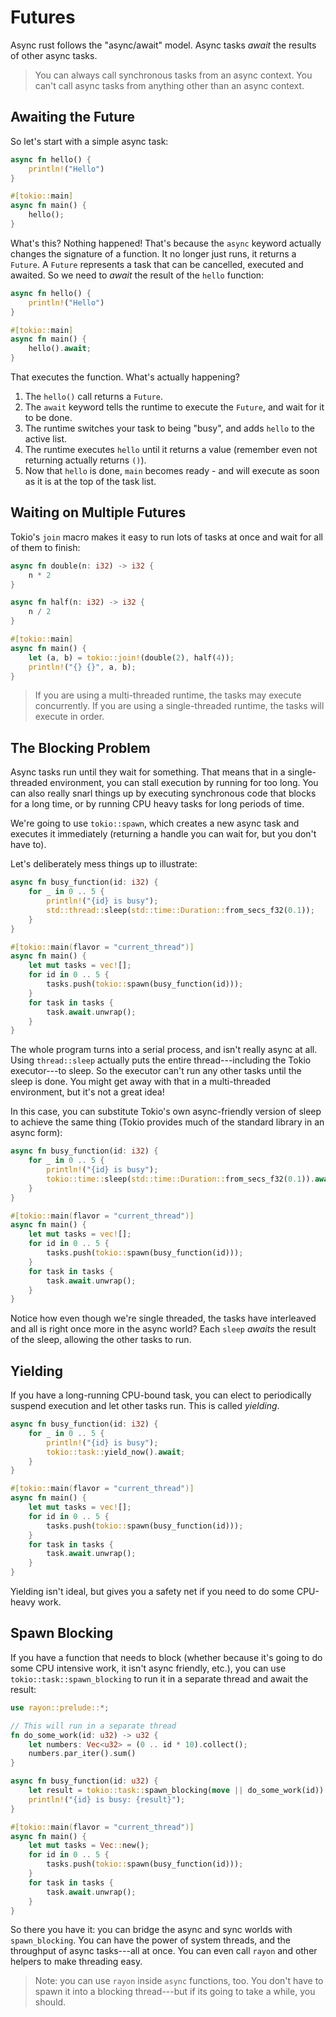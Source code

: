# Futures

Async rust follows the "async/await" model. Async tasks *await* the results of other async tasks.

> You can always call synchronous tasks from an async context. You can't call async tasks from anything other than an async context.

## Awaiting the Future

So let's start with a simple async task:

```rust
async fn hello() {
    println!("Hello")
}

#[tokio::main]
async fn main() {
    hello();
}
```

What's this? Nothing happened! That's because the `async` keyword actually changes the signature of a function. It no longer just runs, it returns a `Future`. A `Future` represents a task that can be cancelled, executed and awaited. So we need to *await* the result of the `hello` function:

```rust
async fn hello() {
    println!("Hello")
}

#[tokio::main]
async fn main() {
    hello().await;
}
```

That executes the function. What's actually happening?

1. The `hello()` call returns a `Future`.
2. The `await` keyword tells the runtime to execute the `Future`, and wait for it to be done.
3. The runtime switches your task to being "busy", and adds `hello` to the active list.
4. The runtime executes `hello` until it returns a value (remember even not returning actually returns `()`).
5. Now that `hello` is done, `main` becomes ready - and will execute as soon as it is at the top of the task list.

## Waiting on Multiple Futures

Tokio's `join` macro makes it easy to run lots of tasks at once and wait for all of them to finish:

```rust
async fn double(n: i32) -> i32 {
    n * 2
}

async fn half(n: i32) -> i32 {
    n / 2
}

#[tokio::main]
async fn main() {
    let (a, b) = tokio::join!(double(2), half(4));
    println!("{} {}", a, b);
}
```

> If you are using a multi-threaded runtime, the tasks may execute concurrently. If you are using a single-threaded runtime, the tasks will execute in order.

## The Blocking Problem

Async tasks run until they wait for something. That means that in a single-threaded environment, you can stall execution by running for too long. You can also really snarl things up by executing synchronous code that blocks for a long time, or by running CPU heavy tasks for long periods of time.

We're going to use `tokio::spawn`, which creates a new async task and executes it immediately (returning a handle you can wait for, but you don't have to).

Let's deliberately mess things up to illustrate:

```rust
async fn busy_function(id: i32) {
    for _ in 0 .. 5 {
        println!("{id} is busy");
        std::thread::sleep(std::time::Duration::from_secs_f32(0.1));
    }
}

#[tokio::main(flavor = "current_thread")]
async fn main() {
    let mut tasks = vec![];
    for id in 0 .. 5 {
        tasks.push(tokio::spawn(busy_function(id)));
    }
    for task in tasks {
        task.await.unwrap();
    }
}
```

The whole program turns into a serial process, and isn't really async at all. Using `thread::sleep` actually puts the entire thread---including the Tokio executor---to sleep. So the executor can't run any other tasks until the sleep is done. You might get away with that in a multi-threaded environment, but it's not a great idea!

In this case, you can substitute Tokio's own async-friendly version of sleep to achieve the same thing (Tokio provides much of the standard library in an async form):

```rust
async fn busy_function(id: i32) {
    for _ in 0 .. 5 {
        println!("{id} is busy");
        tokio::time::sleep(std::time::Duration::from_secs_f32(0.1)).await;
    }
}

#[tokio::main(flavor = "current_thread")]
async fn main() {
    let mut tasks = vec![];
    for id in 0 .. 5 {
        tasks.push(tokio::spawn(busy_function(id)));
    }
    for task in tasks {
        task.await.unwrap();
    }
}
```

Notice how even though we're single threaded, the tasks have interleaved and all is right once more in the async world? Each `sleep` *awaits* the result of the sleep, allowing the other tasks to run.

## Yielding

If you have a long-running CPU-bound task, you can elect to periodically suspend execution and let other tasks run. This is called *yielding*.

```rust
async fn busy_function(id: i32) {
    for _ in 0 .. 5 {
        println!("{id} is busy");
        tokio::task::yield_now().await;
    }
}

#[tokio::main(flavor = "current_thread")]
async fn main() {
    let mut tasks = vec![];
    for id in 0 .. 5 {
        tasks.push(tokio::spawn(busy_function(id)));
    }
    for task in tasks {
        task.await.unwrap();
    }
}
```

Yielding isn't ideal, but gives you a safety net if you need to do some CPU-heavy work.

## Spawn Blocking

If you have a function that needs to block (whether because it's going to do some CPU intensive work, it isn't async friendly, etc.), you can use `tokio::task::spawn_blocking` to run it in a separate thread and await the result:

```rust
use rayon::prelude::*;

// This will run in a separate thread
fn do_some_work(id: u32) -> u32 {
    let numbers: Vec<u32> = (0 .. id * 10).collect();
    numbers.par_iter().sum()
}

async fn busy_function(id: u32) {
    let result = tokio::task::spawn_blocking(move || do_some_work(id)).await.unwrap();
    println!("{id} is busy: {result}");
}

#[tokio::main(flavor = "current_thread")]
async fn main() {
    let mut tasks = Vec::new();
    for id in 0 .. 5 {
        tasks.push(tokio::spawn(busy_function(id)));
    }
    for task in tasks {
        task.await.unwrap();
    }
}
```

So there you have it: you can bridge the async and sync worlds with `spawn_blocking`. You can have the power of system threads, and the throughput of async tasks---all at once. You can even call `rayon` and other helpers to make threading easy.

> Note: you can use `rayon` inside `async` functions, too. You don't have to spawn it into a blocking thread---but if its going to take a while, you should.